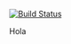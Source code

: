 [![Build Status](https://clinker.47deg.com/desktop/plugin/public/status/appsly-android-rest.png?kk=kk)](https://clinker.47deg.com/jenkins/view/Appsly/job/appsly-android-rest/)

Hola
